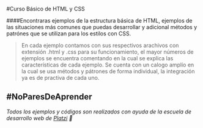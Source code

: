 #Curso Básico de HTML y CSS 

####Encontraras ejemplos de la estructura básica de HTML, ejemplos de las situaciones más comunes que puedas desarrollar y adicional métodos y patrónes que se utilizan para los estilos con CSS.

> En cada ejemplo contamos con sus respectivos arachivos con extensión .html y .css para su funcionamiento, el mayor números de ejemplos se encuentra comentando en la cual se explica las características de cada ejemplo. Se cuenta con un calogo amplío en la cual se usa métodos y pátrones de forma individual, la integración ya es de practiva de cada uno.

## #NoParesDeAprender

*Todos los ejemplos y códigos son realizados con ayuda de la escuela de desarrollo web de [Platzi](https://platzi.com/clases/html-css/ "Platzi") 💚*
